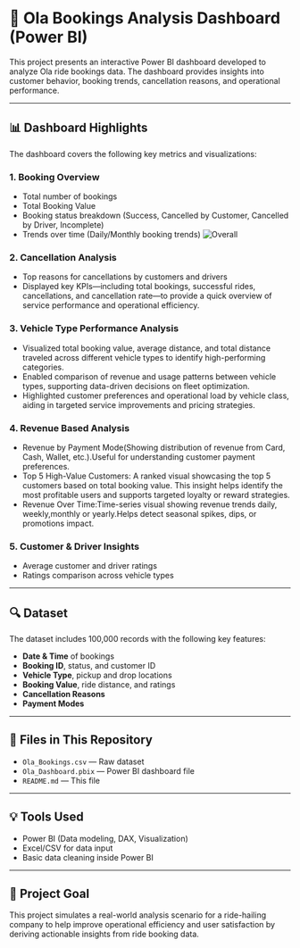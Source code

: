 # 🚕 Ola Bookings Analysis Dashboard (Power BI)

This project presents an interactive Power BI dashboard developed to analyze Ola ride bookings data. The dashboard provides insights into customer behavior, booking trends, cancellation reasons, and operational performance.

---

## 📊 Dashboard Highlights

The dashboard covers the following key metrics and visualizations:

### 1. **Booking Overview**
- Total number of bookings
- Total Booking Value
- Booking status breakdown (Success, Cancelled by Customer, Cancelled by Driver, Incomplete)
- Trends over time (Daily/Monthly booking trends)
![Overall](https://github.com/user-attachments/assets/058f047f-2a76-4b50-9935-3c0b7205e741)

### 2. **Cancellation Analysis**
- Top reasons for cancellations by customers and drivers
- Displayed key KPIs—including total bookings, successful rides, cancellations, and cancellation rate—to provide a 
  quick overview of service performance and operational efficiency.


### 3. **Vehicle Type Performance Analysis**
- Visualized total booking value, average distance, and total distance traveled across different vehicle types to identify high-performing categories.
- Enabled comparison of revenue and usage patterns between vehicle types, supporting data-driven decisions on fleet optimization.
- Highlighted customer preferences and operational load by vehicle class, aiding in targeted service improvements and pricing strategies.

### 4. **Revenue Based Analysis**
- Revenue by Payment Mode(Showing distribution of revenue from Card, Cash, Wallet, etc.).Useful for understanding customer payment preferences.
- Top 5 High-Value Customers: A ranked visual showcasing the top 5 customers based on total booking value. This insight helps identify 
  the most profitable users and supports targeted loyalty or reward strategies.
- Revenue Over Time:Time-series visual showing revenue trends daily, weekly,monthly or yearly.Helps detect seasonal spikes, dips, or promotions impact.


### 5. **Customer & Driver Insights**
- Average customer and driver ratings
- Ratings comparison across vehicle types
  
---

## 🔍 Dataset

The dataset includes 100,000 records with the following key features:
- **Date & Time** of bookings
- **Booking ID**, status, and customer ID
- **Vehicle Type**, pickup and drop locations
- **Booking Value**, ride distance, and ratings
- **Cancellation Reasons**
- **Payment Modes**

---

## 📁 Files in This Repository

- `Ola_Bookings.csv` — Raw dataset
- `Ola_Dashboard.pbix` — Power BI dashboard file
- `README.md` — This file

---


## 💡 Tools Used
- Power BI (Data modeling, DAX, Visualization)
- Excel/CSV for data input
- Basic data cleaning inside Power BI

---

## 📌 Project Goal

This project simulates a real-world analysis scenario for a ride-hailing company to help improve operational efficiency and user satisfaction by deriving actionable insights from ride booking data.


